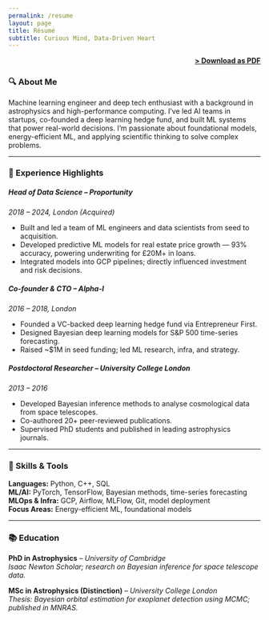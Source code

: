 ```yaml
---
permalink: /resume
layout: page
title: Résumé
subtitle: Curious Mind, Data-Driven Heart
---
```



<span style="float: right; "><a href="{{ '/assets/resume.pdf' | prepend: site.baseurl }}"><strong>> Download as PDF</strong></a> </span>
<br>

### 🔍 About Me
Machine learning engineer and deep tech enthusiast with a background in astrophysics and high-performance computing. I’ve led AI teams in startups, co-founded a deep learning hedge fund, and built ML systems that power real-world decisions. I’m passionate about foundational models, energy-efficient ML, and applying scientific thinking to solve complex problems.  
 
---

### 🚀 Experience Highlights

##### Head of Data Science – *Proportunity*
*2018 – 2024, London (Acquired)*

- Built and led a team of ML engineers and data scientists from seed to acquisition.
- Developed predictive ML models for real estate price growth — 93% accuracy, powering underwriting for £20M+ in loans.
- Integrated models into GCP pipelines; directly influenced investment and risk decisions.

 
##### Co-founder & CTO – *Alpha-I*  
*2016 – 2018, London*  
- Founded a VC-backed deep learning hedge fund via Entrepreneur First.  
- Designed Bayesian deep learning models for S&P 500 time-series forecasting.  
- Raised ~$1M in seed funding; led ML research, infra, and strategy. 

##### Postdoctoral Researcher – *University College London*  
*2013 – 2016*  
- Developed Bayesian inference methods to analyse cosmological data from space telescopes.  
- Co-authored 20+ peer-reviewed publications.
- Supervised PhD students and published in leading astrophysics journals.

---

### 🧠 Skills & Tools
**Languages:** Python, C++, SQL  
**ML/AI:** PyTorch, TensorFlow, Bayesian methods, time-series forecasting  
**MLOps & Infra:** GCP, Airflow, MLFlow, Git, model deployment  
**Focus Areas:** Energy-efficient ML, foundational models  

---

### 📚 Education

**PhD in Astrophysics** – *University of Cambridge*  
*Isaac Newton Scholar; research on Bayesian inference for space telescope data.*  

**MSc in Astrophysics (Distinction)** – *University College London*  
*Thesis: Bayesian orbital estimation for exoplanet detection using MCMC; published in MNRAS.*

